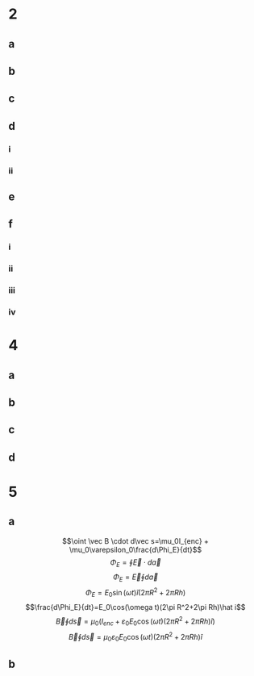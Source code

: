 # 2
## a

## b

## c

## d

### i

### ii

## e

## f

### i

### ii

### iii

### iv

# 4
## a

## b

## c

## d

# 5
## a
$$\oint \vec B \cdot d\vec s=\mu_0I_{enc} + \mu_0\varepsilon_0\frac{d\Phi_E}{dt}$$
$$\Phi_E=\oint\vec E\cdot d\vec a$$
$$\Phi_E=\vec E\oint d\vec a$$
$$\Phi_E=E_0\sin(\omega t)\hat i (2\pi R^2+2\pi Rh)$$
$$\frac{d\Phi_E}{dt}=E_0\cos(\omega t)(2\pi R^2+2\pi Rh)\hat i$$
$$\vec B\oint d\vec s=\mu_0(I_{enc}+\varepsilon_0E_0\cos(\omega t)(2\pi R^2+2\pi Rh)\hat i)$$
$$\vec B\oint d\vec s=\mu_0\varepsilon_0E_0\cos(\omega t)(2\pi R^2+2\pi Rh)\hat i$$


## b

